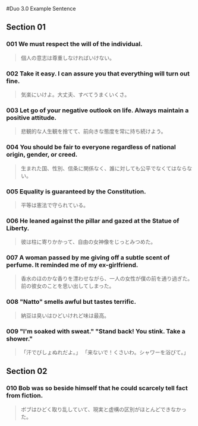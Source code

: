 #Duo 3.0 Example Sentence

## Section 01

### 001  We must respect the will of the individual.
> 個人の意志は尊重しなければいけない。

### 002  Take it easy. I can assure you that everything will turn out fine.
> 気楽にいけよ。大丈夫、すべてうまくいくさ。

### 003  Let go of your negative outlook on life. Always maintain a positive attitude.
> 悲観的な人生観を捨てて、前向きな態度を常に持ち続けよう。

### 004  You should be fair to everyone regardless of national origin, gender, or creed.
> 生まれた国、性別、信条に関係なく、誰に対しても公平でなくてはならない。

### 005  Equality is guaranteed by the Constitution.
> 平等は憲法で守られている。

### 006  He leaned against the pillar and gazed at the Statue of Liberty.
> 彼は柱に寄りかかって、自由の女神像をじっとみつめた。

### 007  A woman passed by me giving off a subtle scent of perfume. It reminded me of my ex-girlfriend.
> 香水のほのかな香りを漂わせながら、一人の女性が僕の前を通り過ぎた。前の彼女のことを思い出してしまった。

### 008  "Natto" smells awful but tastes terrific.
> 納豆は臭いはひどいけれど味は最高。

### 009  "I'm soaked with sweat." "Stand back! You stink. Take a shower."
> 「汗でびしょぬれだよ。」 「来ないで！くさいわ。シャワーを浴びて。」

## Section 02

### 010  Bob was so beside himself that he could scarcely tell fact from fiction.
> ボブはひどく取り乱していて、現実と虚構の区別がほとんどできなかった。
